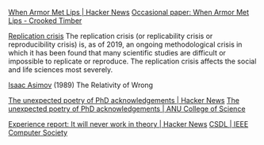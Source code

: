 
[When Armor Met Lips | Hacker News](https://news.ycombinator.com/item?id=39735716)
[Occasional paper: When Armor Met Lips - Crooked Timber](https://crookedtimber.org/2024/03/16/occasional-paper-when-armor-met-lips/)

[Replication crisis](https://en.wikipedia.org/wiki/Replication_crisis)
The replication crisis (or replicability crisis or reproducibility crisis) is, as of 2019, an ongoing methodological crisis in which it has been found that many scientific studies are difficult or impossible to replicate or reproduce. The replication crisis affects the social and life sciences most severely.

[Isaac Asimov](http://chem.tufts.edu/AnswersInScience/RelativityofWrong.htm)
(1989) The Relativity of Wrong

[The unexpected poetry of PhD acknowledgements | Hacker News](https://news.ycombinator.com/item?id=40988395)
[The unexpected poetry of PhD acknowledgements | ANU College of Science](https://science.anu.edu.au/news-events/news/unexpected-poetry-phd-acknowledgements)

[Experience report: It will never work in theory | Hacker News](https://news.ycombinator.com/item?id=40021545)
[CSDL | IEEE Computer Society](https://www.computer.org/csdl/magazine/so/5555/01/10424425/1Ulj1Qa8tJ6)
